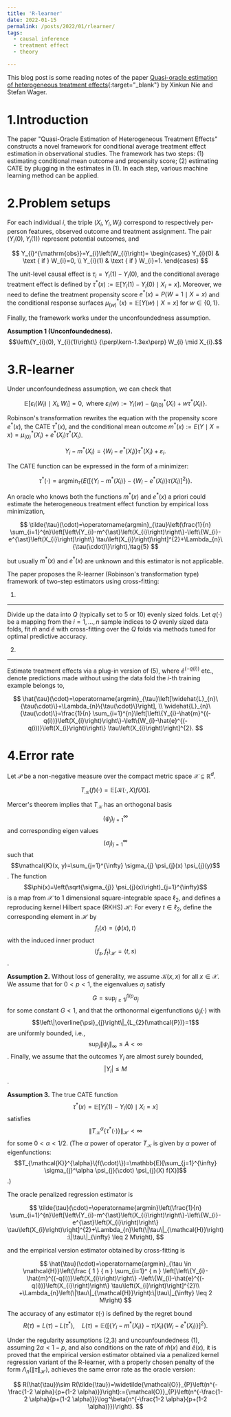 ```yaml
---
title: 'R-learner'
date: 2022-01-15
permalink: /posts/2022/01/rlearner/
tags:
  - causal inference
  - treatment effect
  - theory

---
```



This blog post is some reading notes of the paper [Quasi-oracle estimation of heterogeneous treatment effects](https://academic.oup.com/biomet/article-abstract/108/2/299/5911092){:target="_blank"} by Xinkun Nie and Stefan Wager.

1.Introduction
======
The paper "Quasi-Oracle Estimation of Heterogeneous Treatment Effects" constructs a novel framework for conditional average treatment effect estimation in observational studies. The framework has two steps: (1) estimating conditional mean outcome and propensity score; (2) estimating CATE by plugging in the estimates in (1). In each step, various machine learning method can be applied.

2.Problem setups
======
For each individual $i$, the triple $(X_i,Y_i,W_i)$ correspond to respectively per-person features, observed outcome and treatment assignment. The pair $(Y_i(0),Y_i(1))$ represent potential outcomes, and

$$
Y_{i}^{\mathrm{obs}}=Y_{i}\left(W_{i}\right)= \begin{cases}
Y_{i}(0) & \text { if } W_{i}=0, \\
Y_{i}(1) & \text { if } W_{i}=1.
\end{cases}
$$

The unit-level causal effect is $\tau_i=Y_i(1)-Y_i(0)$, and the conditional average treatment effect is defined by $\tau^\ast(x) := \mathbb{E}\left[Y_{i}(1)-Y_{i}(0) \mid X_{i}=x\right]$. Moreover, we need to define the treatment propensity score $e^{\ast}(x)=P(W=1 \mid X=x)$ and the conditional response surfaces $\mu_{(w)}^{\ast}(x)=\mathbb{E}[Y(w) \mid X=x]$ for $w\in\{0,1\}$. 

Finally, the framework works under the unconfoundedness assumption.

**Assumption 1 (Unconfoundedness).** 
$$\left\{Y_{i}(0), Y_{i}(1)\right\} {\perp\kern-1.3ex\perp} W_{i} \mid X_{i}.$$


3.R-learner
======
Under unconfoundedness assumption, we can check that

$$
\mathbb{E}[\varepsilon_{i}\left(W_{i}\right) \mid X_{i}, W_{i}]=0, \text{ where } \varepsilon_{i}(w):=Y_{i}(w)-\{\mu_{(0)}^{\ast}\left(X_{i}\right)+w \tau^{\ast}\left(X_{i}\right)\}.
$$

Robinson's transformation rewrites the equation with the propensity score $e^\ast(x)$, the CATE $\tau^\ast(x)$, and the conditional mean outcome $m^{\ast}(x):=E(Y \mid X=x)=\mu_{(0)}^{\ast}\left(X_{i}\right)+e^{\ast}\left(X_{i}\right) \tau^{\ast}\left(X_{i}\right)$.

$$
Y_{i}-m^{\ast}\left(X_{i}\right)=\left\{W_{i}-e^{\ast}\left(X_{i}\right)\right\} \tau^{\ast}\left(X_{i}\right)+\varepsilon_{i}.
$$

The CATE function can be expressed in the form of a minimizer:

$$
\tau^{\ast}(\cdot)=\operatorname{argmin}_{\tau}\left\{E\left(\left[\left\{Y_{i}-m^{\ast}\left(X_{i}\right)\right\}-\left\{W_{i}-e^{\ast}\left(X_{i}\right)\right\} \tau\left(X_{i}\right)\right]^{2}\right)\right\}.
$$

An oracle who knows both the functions $m^\ast(x)$ and $e^\ast(x)$ a priori could estimate the heterogeneous treatment effect function by empirical loss minimization,

$$
\tilde{\tau}(\cdot)=\operatorname{argmin}_{\tau}\left(\frac{1}{n} \sum_{i=1}^{n}\left[\left\{Y_{i}-m^{\ast}\left(X_{i}\right)\right\}-\left\{W_{i}-e^{\ast}\left(X_{i}\right)\right\} \tau\left(X_{i}\right)\right]^{2}+\Lambda_{n}\{\tau(\cdot)\}\right),\tag{5}
$$

but usually $m^\ast(x)$ and $e^\ast(x)$ are unknown and this estimator is not applicable.

The paper proposes the R-learner (Robinson's transformation type) framework of two-step estimators using cross-fitting:

1.
------

Divide up the data into $Q$ (typically set to 5 or 10) evenly sized folds. Let $q(\cdot)$ be a mapping from the $i = 1,\dots,n$ sample indices to $Q$ evenly sized data folds, fit $\hat{m}$ and $\hat{e}$ with cross-fitting over the $Q$ folds via methods tuned for optimal predictive accuracy.

2.
------

Estimate treatment effects via a plug-in version of $(5)$, where $\hat{e}^{(-q(i))}$ etc., denote predictions made without using the data fold the $i$-th training example belongs to,

$$
\hat{\tau}(\cdot)=\operatorname{argmin}_{\tau}\left[\widehat{L}_{n}\{\tau(\cdot)\}+\Lambda_{n}\{\tau(\cdot)\}\right], \\
\widehat{L}_{n}\{\tau(\cdot)\}=\frac{1}{n} \sum_{i=1}^{n}\left[\left\{Y_{i}-\hat{m}^{(-q(i))}\left(X_{i}\right)\right\}-\left\{W_{i}-\hat{e}^{(-q(i))}\left(X_{i}\right)\right\} \tau\left(X_{i}\right)\right]^{2}.
$$


4.Error rate
======
Let $\mathcal{P}$ be a non-negative measure over the compact metric space $\mathcal{X}\subseteq\mathbb{R}^d$. 

$$
T_{\mathcal{K}}(f)(\cdot)=\mathbb{E}\left[\mathcal{K}(\cdot, X) f(X)\right].
$$

Mercer's theorem implies that $T_{\mathcal{K}}$ has an orthogonal basis $$\left(\psi_{j}\right)_{j=1}^{\infty}$$ and corresponding eigen values $$\left(\sigma_{j}\right)_{j=1}^{\infty}$$ such that $$\mathcal{K}(x, y)=\sum_{j=1}^{\infty} \sigma_{j} \psi_{j}(x) \psi_{j}(y)$$. The function
$$\phi(x)=\left(\sqrt{\sigma_{j}} \psi_{j}(x)\right)_{j=1}^{\infty}$$ is a map from $\mathcal{X}$ to 1 dimensional square-integrable space $\ell_2$, and defines a reproducing kernel Hilbert space (RKHS) $\mathcal{H}$: For every $t\in\ell_2$, define the corresponding element in $\mathcal{H}$ by $$f_t(x) = \langle\phi(x), t\rangle$$ with the induced inner product $$\left\langle f_{s}, f_{t}\right\rangle_{\mathcal{H}}=\langle t, s\rangle$$.

**Assumption 2.**
Without loss of generality, we assume $\mathcal{K}(x,x)$ for all $x\in\mathcal{X}$. We assume that for $0 < p < 1$, the eigenvalues $\sigma_j$ satisfy $$G=\sup _{j \geq 1} j^{1 / p} \sigma_{j}$$ for some constant $G < 1$, and that the orthonormal eigenfunctions $\psi_{j}(\cdot)$ with $$\left\|\overline{\psi}_{j}\right\|_{L_{2}(\mathcal{P})}=1$$ are uniformly bounded, i.e., $$\sup _{j}\left\|\psi_{j}\right\|_{\infty} \leq A<\infty$$. Finally, we assume that the outcomes $Y_i$ are almost surely bounded, $$\left|Y_{i}\right| \leq M$$.

**Assumption 3.** 
The true CATE function $$\tau^{*}(x)=\mathbb{E}\left[Y_{i}(1)-Y_{i}(0) \mid X_{i}=x\right]$$ satisfies $$\left\|T_{\mathcal{K}}^{\alpha}\left\{\tau^{*}(\cdot)\right\}\right\|_{\mathcal{H}}<\infty$$ for some $0<\alpha<1/2$.
(The $\alpha$ power of operator $T_{\mathcal{K}}$ is given by $\alpha$ power of eigenfunctions: $$T_{\mathcal{K}}^{\alpha}\{f(\cdot)\})=\mathbb{E}[\sum_{j=1}^{\infty} \sigma_{j}^\alpha \psi_{j}(\cdot) \psi_{j}(X) f(X)]$$.)

The oracle penalized regression estimator is

$$
\tilde{\tau}(\cdot)=\operatorname{argmin}\left(\frac{1}{n} \sum_{i=1}^{n}\left[\left\{Y_{i}-m^{\ast}\left(X_{i}\right)\right\}-\left\{W_{i}-e^{\ast}\left(X_{i}\right)\right\} \tau\left(X_{i}\right)\right]^{2}+\Lambda_{n}\left(\|\tau\|_{\mathcal{H}}\right):\|\tau\|_{\infty} \leq 2 M\right),
$$

and the empirical version estimator obtained by cross-fitting is

$$
\hat{\tau}(\cdot)=\operatorname{argmin}_{\tau \in \mathcal{H}}\left(\frac { 1 } { n } \sum_{i=1}^ { n } \left[\left\{Y_{i}-\hat{m}^{(-q(i))}\left(X_{i}\right)\right\}
-\left\{W_{i}-\hat{e}^{(-q(i))}\left(X_{i}\right)\right\} \tau\left(X_{i}\right)\right]^{2}\\
+\Lambda_{n}\left(\|\tau\|_{\mathcal{H}}\right):\|\tau\|_{\infty} \leq 2 M\right)
$$

The accuracy of any estimator $\tau(\cdot)$ is defined by the regret bound
$$
R(\tau)=L(\tau)-L\left(\tau^{\ast}\right), \quad L(\tau)=\mathbb{E}\left(\left[\left\{Y_{i}-m^{\ast}\left(X_{i}\right)\right\}-\tau\left(X_{i}\right)\left\{W_{i}-e^{\ast}\left(X_{i}\right)\right\}\right]^{2}\right).
$$

Under the regularity assumptions (2,3) and uncounfoundedness (1), assuming $2\alpha<1-p$, and also conditions on the rate of $\hat{m}(x)$ and $\hat{e}(x)$, it is proved that the empirical version estimator obtained via a penalized kernel regression variant of the R-learner, with a properly chosen
penalty of the form $\Lambda_{n}\left(\|\hat{\tau}\|_{\mathcal{H}}\right)$, achieves the same error rate as the oracle version:

$$
R(\hat{\tau})\sim R(\tilde{\tau})=\widetilde{\mathcal{O}}_{P}\left(n^{-\frac{1-2 \alpha}{p+(1-2 \alpha)}}\right):={\mathcal{O}}_{P}\left(n^{-\frac{1-2 \alpha}{p+(1-2 \alpha)}}\log^\beta(n^{-\frac{1-2 \alpha}{p+(1-2 \alpha)}})\right).
$$



<!--References>
------

[https://www.cnblogs.com/gogoSandy/p/11711918.html](https://www.cnblogs.com/gogoSandy/p/11711918.html){:target="_blank"}
[https://zhuanlan.zhihu.com/p/115223013](https://zhuanlan.zhihu.com/p/115223013){:target="_blank"}

<!-- Aren't headings cool?
<!------>
